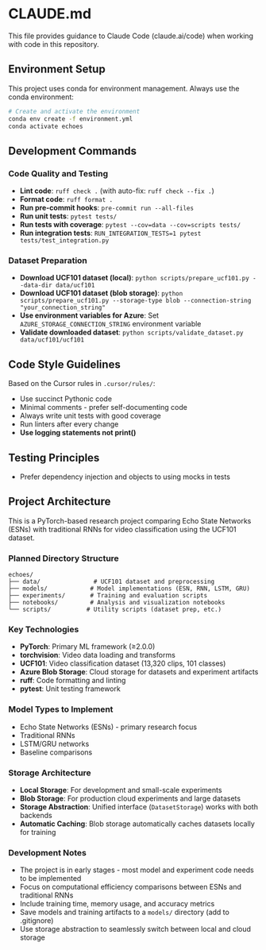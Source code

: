 # CLAUDE.md

This file provides guidance to Claude Code (claude.ai/code) when working with code in this repository.

## Environment Setup

This project uses conda for environment management. Always use the conda environment:

```bash
# Create and activate the environment
conda env create -f environment.yml
conda activate echoes
```

## Development Commands

### Code Quality and Testing
- **Lint code**: `ruff check .` (with auto-fix: `ruff check --fix .`)
- **Format code**: `ruff format .`
- **Run pre-commit hooks**: `pre-commit run --all-files`
- **Run unit tests**: `pytest tests/`
- **Run tests with coverage**: `pytest --cov=data --cov=scripts tests/`
- **Run integration tests**: `RUN_INTEGRATION_TESTS=1 pytest tests/test_integration.py`

### Dataset Preparation
- **Download UCF101 dataset (local)**: `python scripts/prepare_ucf101.py --data-dir data/ucf101`
- **Download UCF101 dataset (blob storage)**: `python scripts/prepare_ucf101.py --storage-type blob --connection-string "your_connection_string"`
- **Use environment variables for Azure**: Set `AZURE_STORAGE_CONNECTION_STRING` environment variable
- **Validate downloaded dataset**: `python scripts/validate_dataset.py data/ucf101/ucf101`

## Code Style Guidelines

Based on the Cursor rules in `.cursor/rules/`:
- Use succinct Pythonic code
- Minimal comments - prefer self-documenting code
- Always write unit tests with good coverage
- Run linters after every change
- **Use logging statements not print()**

## Testing Principles
- Prefer dependency injection and objects to using mocks in tests

## Project Architecture

This is a PyTorch-based research project comparing Echo State Networks (ESNs) with traditional RNNs for video classification using the UCF101 dataset.

### Planned Directory Structure
```
echoes/
├── data/               # UCF101 dataset and preprocessing
├── models/            # Model implementations (ESN, RNN, LSTM, GRU)
├── experiments/       # Training and evaluation scripts
├── notebooks/         # Analysis and visualization notebooks
└── scripts/          # Utility scripts (dataset prep, etc.)
```

### Key Technologies
- **PyTorch**: Primary ML framework (≥2.0.0)
- **torchvision**: Video data loading and transforms
- **UCF101**: Video classification dataset (13,320 clips, 101 classes)
- **Azure Blob Storage**: Cloud storage for datasets and experiment artifacts
- **ruff**: Code formatting and linting
- **pytest**: Unit testing framework

### Model Types to Implement
- Echo State Networks (ESNs) - primary research focus
- Traditional RNNs
- LSTM/GRU networks
- Baseline comparisons

### Storage Architecture
- **Local Storage**: For development and small-scale experiments
- **Blob Storage**: For production cloud experiments and large datasets
- **Storage Abstraction**: Unified interface (`DatasetStorage`) works with both backends
- **Automatic Caching**: Blob storage automatically caches datasets locally for training

### Development Notes
- The project is in early stages - most model and experiment code needs to be implemented
- Focus on computational efficiency comparisons between ESNs and traditional RNNs
- Include training time, memory usage, and accuracy metrics
- Save models and training artifacts to a `models/` directory (add to .gitignore)
- Use storage abstraction to seamlessly switch between local and cloud storage